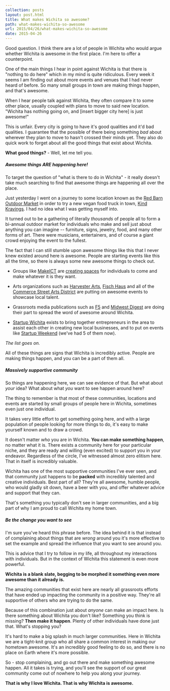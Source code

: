 ```yaml
---
collection: posts
layout: post.html
title: What makes Wichita so awesome?
path: what-makes-wichita-so-awesome
url: 2015/04/26/what-makes-wichita-so-awesome
date: 2015-04-26
---
```


Good question. I think there are a lot of people in Wichita who would argue
whether Wichita is awesome in the first place. I'm here to offer a
counterpoint.

One of the main things I hear in point against Wichita is that there is "nothing
to do here" which in my mind is quite ridiculous. Every week it seems I am
finding out about more events and venues that I had never heard of before. So
many small groups in town are making things happen, and that's awesome.

When I hear people talk against Wichita, they often compare it to some other
place, usually coupled with plans to move to said new location. "Wichita has
nothing going on, and [insert bigger city here] is just awesome!"

This is unfair. Every city is going to have it's good qualities and it'd bad
qualities. I guarantee that the possible of there being something *bad* about
wherever they plan to move to hasn't crossed their minds yet. They also do quick
work to forget about all the good things that exist about Wichita.

**What good things?** - Well, let me tell you.


##### Awesome things ARE happening here!

To target the question of "what is there to do in Wichita" - it really doesn't
take much searching to find that awesome things are happening all over the
place.

Just yesterday I went on a journey to some location known as the [Red Barn
Outdoor Market](https://www.facebook.com/TheRedBarnOutdoorMarket) in order to
try a new vegan food truck in town, [Kind
Kravings](http://www.kindkravings.com/). I had no idea what I was getting myself
into.

It turned out to be a gathering of literally *thousands* of people all to form a
bi-annual outdoor market for individuals who make and sell just about anything
you can imagine -- furniture, signs, jewelry, food, and many other forms of art.
There were musicians, entertainers, and of course a giant crowd enjoying the
event to the fullest.

The fact that I can still stumble upon awesome things like this that I never
knew existed around here is awesome. People are starting events like this all
the time, so there is always some new awesome things to check out.

* Groups like [MakeICT](http://www.kansas.com/news/local/article4167320.html)
are [creating
spaces](http://www.kansas.com/news/business/biz-columns-blogs/carrie-rengers/article14699531.html)
for individuals to come and make whatever it is they want.

* Arts organizations such as [Harvester Arts](http://www.harvesterarts.com/),
[Fisch Haus](http://www.fischhaus.com/) and all of the [Commerce Street Arts
District](http://commerceartsdistrict.com/) are putting on awesome events to
showcase local talent.

* Grassroots media publications such as [F5](http://f5paper.com/) and
[Midwest Digest](http://midwestdigest.ninja) are doing their part to
spread the word of awesome around Wichita.

* [Startup Wichita](http://twitter.com/startupwichita) exists to bring
together entrepreneurs in the area to assist each other in creating new
local businesses, and to put on events like [Startup
Weekend](http://startupweekend.org) (we've had 5 of them now).

*The list goes on.*

All of these things are signs that Wichita is incredibly active. People
are making things happen, and you can be a part of them all.

##### Massively supportive community

So things are happening here, we can see evidence of that. But what
about *your* idea? What about what *you* want to see happen around here?

The thing to remember is that most of these communities, locations and
events are started by small groups of people here in Wichita, sometimes
even just one individual.

It takes very little effort to get something going here, and with a
large population of people looking for more things to do, it's easy to
make yourself known and to draw a crowd.

It doesn't matter *who* you are in Wichita. **You can make something
happen**, no matter what it is. There exists a community here for your
particular niche, and they are ready and willing (even excited) to
support you in your endeavor. Regardless of the circle, I've witnessed
almost zero elitism here. That in itself is incredibly valuable.

Wichita has one of the most supportive communities I've ever seen, and
that community just happens to be **packed** with incredibly talented
and creative individuals. Best part of all? They're all awesome, humble
people, who would gladly sit down, have a beer with you, and offer
whatever advice and support that they can.

That's something you typically don't see in larger communities, and a
big part of why I am proud to call Wichita my home town.

##### Be the change you want to see

I'm sure you've heard this phrase before. The idea behind it is that
instead of complaining about things that are *wrong* around you it's
more effective to set the example and spread the influence that you want
to see around you.

This is advice that I try to follow in my life, all throughout my
interactions with individuals. But in the context of Wichita this
statement is even more powerful.

**Wichita is a blank slate, begging to be morphed it something even more
awesome than it already is.**

The amazing communities that exist here are nearly all grassroots
efforts that have ended up impacting the community in a positive way.
They're all supportive of others who are trying to do the same.

Because of this combination just about *anyone* can make an impact here.
Is there something about Wichita you don't like? Something you think is
missing? **Then make it happen**. Plenty of other individuals have done
just that. What's stopping you?

It's hard to make a big splash in much larger communities. Here in
Wichita we are a tight-knit group who all share a common interest in
making our hometown awesome. It's an incredibly good feeling to do so,
and there is no place on Earth where it's more possible.

So - stop complaining, and go out there and make something awesome
happen. All it takes is trying, and you'll see the support of our great
community come out of nowhere to help you along your journey.

**That is why I love Wichita. That is why Wichita is awesome.**

